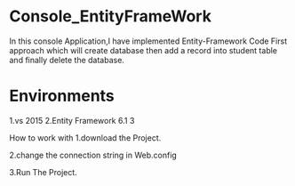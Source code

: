 # Console_EntityFrameWork
In this console Application,I have implemented Entity-Framework Code First approach which will create database then add a record into student table and finally delete the database.
# Environments
1.vs 2015 2.Entity Framework 6.1 3

How to work with
1.download the Project.

2.change the connection string in Web.config

3.Run The Project.
